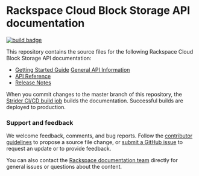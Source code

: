 # Rackspace Cloud Block Storage API documentation

[![build badge](https://build.developer.rackspace.com/rackerlabs/docs-cloud-block-storage/badge?branch=master)](https://build.developer.rackspace.com/rackerlabs/docs-cloud-block-storage/)

This repository contains the source files for the following Rackspace Cloud Block Storage API documentation:

* [Getting Started Guide](https://developer.rackspace.com/docs/cloud-block-storage/v1/getting-started/)
[General API Information ](https://developer.rackspace.com/docs/cloud-block-storage/v1/general-api-info/)
* [API Reference](https://developer.rackspace.com/docs/cloud-block-storage/v1/api-reference/#api-reference)
* [Release Notes](https://developer.rackspace.com/docs/cloud-block-storage/v1/release-notes/#release-notes-collection)

When you commit changes to the master branch of this repository, the 
[Strider CI/CD build job](https://build.developer.rackspace.com/rackerlabs/docs-cloud-block-storage/) 
builds the documentation. Successful builds are deployed to production.

### Support and feedback

We welcome feedback, comments, and bug reports. Follow the 
[contributor guidelines](CONTRIBUTING.md) 
to propose a source file change, or [submit a GitHub issue](https://github.com/rackerlabs/docs-cloud-block-storage/issues/new) 
to request an update or to provide feedback.

You can also contact the [Rackspace documentation team](mailto:devdoc@rackspace.com) directly for general issues 
or questions about the content. 
